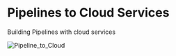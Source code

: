 # Pipelines to Cloud Services
 Building Pipelines with cloud services

![Pipeline_to_Cloud](C:\Users\Kulraj\Documents\GitHub\Pipelines-to-Cloud-Services\Images\pipeline_to_cloud.jpg)